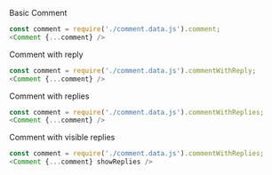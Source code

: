 Basic Comment

```js
const comment = require('./comment.data.js').comment;
<Comment {...comment} />
```

Comment with reply

```js
const comment = require('./comment.data.js').commentWithReply;
<Comment {...comment} />
```

Comment with replies

```js
const comment = require('./comment.data.js').commentWithReplies;
<Comment {...comment} />
```

Comment with visible replies

```js
const comment = require('./comment.data.js').commentWithReplies;
<Comment {...comment} showReplies />
```
